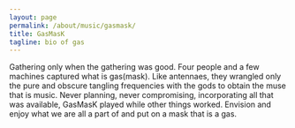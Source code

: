 ```yaml
---
layout: page
permalink: /about/music/gasmask/
title: GasMasK
tagline: bio of gas
---
```


Gathering only when the gathering was good. Four people and a few machines captured what is gas(mask). Like antennaes, they wrangled only the pure and obscure tangling frequencies with the gods to obtain the muse that is music. Never planning, never compromising, incorporating all that was available, GasMasK played while other things worked. Envision and enjoy what we are all a part of and put on a mask that is a gas.

